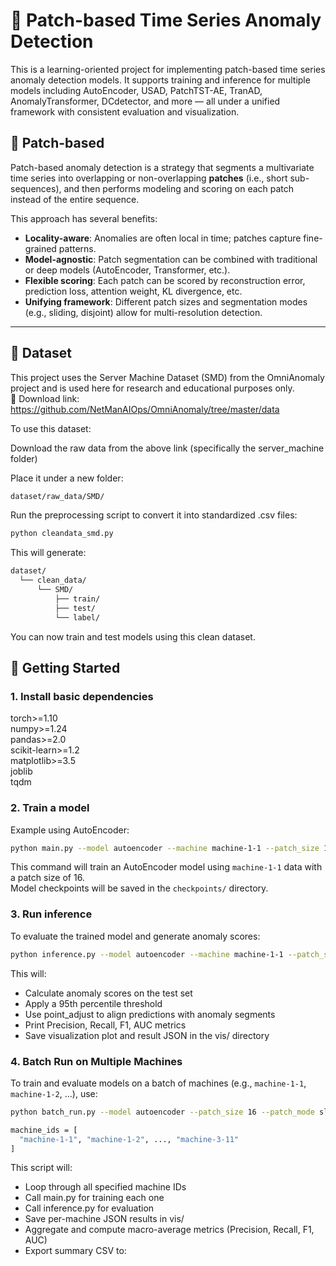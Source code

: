 # 🧠 Patch-based Time Series Anomaly Detection

This is a learning-oriented project for implementing patch-based time series anomaly detection models. It supports training and inference for multiple models including AutoEncoder, USAD, PatchTST-AE, TranAD, AnomalyTransformer, DCdetector, and more — all under a unified framework with consistent evaluation and visualization.

## 🚀 Patch-based

Patch-based anomaly detection is a strategy that segments a multivariate time series into overlapping or non-overlapping **patches** (i.e., short sub-sequences), and then performs modeling and scoring on each patch instead of the entire sequence.

This approach has several benefits:

-  **Locality-aware**: Anomalies are often local in time; patches capture fine-grained patterns.
-  **Model-agnostic**: Patch segmentation can be combined with traditional or deep models (AutoEncoder, Transformer, etc.).
-  **Flexible scoring**: Each patch can be scored by reconstruction error, prediction loss, attention weight, KL divergence, etc.
-  **Unifying framework**: Different patch sizes and segmentation modes (e.g., sliding, disjoint) allow for multi-resolution detection.


---
## 🚀 Dataset
This project uses the Server Machine Dataset (SMD) from the OmniAnomaly project and is used here for research and educational purposes only.  
🔗 Download link:
https://github.com/NetManAIOps/OmniAnomaly/tree/master/data  

To use this dataset:  

Download the raw data from the above link (specifically the server_machine folder)  

Place it under a new folder:  
```bash
dataset/raw_data/SMD/  
```
Run the preprocessing script to convert it into standardized .csv files:  
```bash
python cleandata_smd.py
```
This will generate:  
```bash
dataset/
  └── clean_data/
      └── SMD/
          ├── train/
          ├── test/
          └── label/
```
You can now train and test models using this clean dataset.


## 🚀 Getting Started

### 1. Install basic dependencies

torch>=1.10  
numpy>=1.24  
pandas>=2.0  
scikit-learn>=1.2  
matplotlib>=3.5  
joblib  
tqdm  


### 2. Train a model
Example using AutoEncoder:
```bash
python main.py --model autoencoder --machine machine-1-1 --patch_size 16
```
This command will train an AutoEncoder model using `machine-1-1` data with a patch size of 16.  
Model checkpoints will be saved in the `checkpoints/` directory.

### 3. Run inference
To evaluate the trained model and generate anomaly scores:
```bash
python inference.py --model autoencoder --machine machine-1-1 --patch_size 16  
```

This will:  
- Calculate anomaly scores on the test set  
- Apply a 95th percentile threshold  
- Use point_adjust to align predictions with anomaly segments  
- Print Precision, Recall, F1, AUC metrics  
- Save visualization plot and result JSON in the vis/ directory


### 4. Batch Run on Multiple Machines
To train and evaluate models on a batch of machines (e.g., `machine-1-1`, `machine-1-2`, ...), use:

```bash
python batch_run.py --model autoencoder --patch_size 16 --patch_mode sliding
```
```bash
machine_ids = [
  "machine-1-1", "machine-1-2", ..., "machine-3-11"
]
```
This script will:  
- Loop through all specified machine IDs
- Call main.py for training each one
- Call inference.py for evaluation
- Save per-machine JSON results in vis/
- Aggregate and compute macro-average metrics (Precision, Recall, F1, AUC)
- Export summary CSV to:
